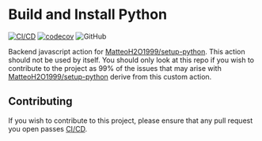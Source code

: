 # Build and Install Python

[![CI/CD](https://github.com/MatteoH2O1999/build-and-install-python/actions/workflows/test.yml/badge.svg)](https://github.com/MatteoH2O1999/build-and-install-python/actions/workflows/test.yml)
[![codecov](https://codecov.io/github/MatteoH2O1999/build-and-install-python/branch/master/graph/badge.svg?token=5HU95AOQ8J)](https://codecov.io/github/MatteoH2O1999/build-and-install-python)
![GitHub](https://img.shields.io/github/license/MatteoH2O1999/build-and-install-python)

Backend javascript action for [MatteoH2O1999/setup-python](https://github.com/MatteoH2O1999/setup-python).
This action should not be used by itself.
You should only look at this repo if you wish to contribute to the project as 99% of the issues that may arise with [MatteoH2O1999/setup-python](https://github.com/MatteoH2O1999/setup-python) derive from this custom action.

## Contributing

If you wish to contribute to this project, please ensure that any pull request you open passes [CI/CD](<https://github.com/MatteoH2O1999/build-and-install-python/actions/workflows/test.yml>).
